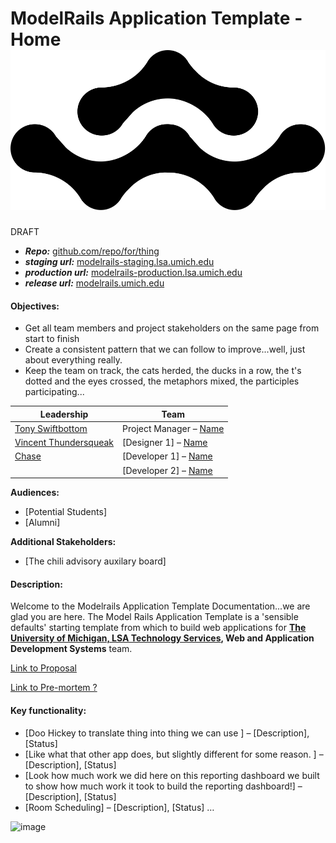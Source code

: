 # ModelRails Application Template - Home ![logo](https://raw.githubusercontent.com/dschmura/modelrails_app/main/app/assets/images/we_are_wads_mark.svg ':size=50 ') 

<div class="corner-ribbon">DRAFT</div>

- ***Repo:*** [github.com/repo/for/thing](github.com/repo/for/thing)
- ***staging url:*** [modelrails-staging.lsa.umich.edu ](modelrails-staging.lsa.umich.edu )
- ***production url:*** [modelrails-production.lsa.umich.edu](modelrails-production.lsa.umich.edu) 
- ***release url:*** [modelrails.umich.edu](modelrails.umich.edu) 

#### Objectives:

- Get all team members and project stakeholders on the same page from start to finish
- Create a consistent pattern that we can follow to improve...well, just about everything really.
- Keep the team on track, the cats herded, the ducks in a row, the t's dotted and the eyes crossed, the metaphors mixed, the participles participating...

| **Leadership**                                 | **Team**                                   | 
|------------------------------------------------|--------------------------------------------|
| [Tony Swiftbottom](#)                          | Project Manager – [Name](#)                |
| [Vincent Thundersqueak](#)                     | [Designer 1] – [Name](#)                   |
| [Chase](#)                                     | [Developer 1] – [Name](#)                  |
|                                                | [Developer 2] – [Name](#)                   |


**Audiences:**
  - [Potential Students]
  - [Alumni]

**Additional Stakeholders:**
  - [The chili advisory auxilary board]

#### Description:

Welcome to the Modelrails Application Template Documentation...we are glad you are here. The Model Rails Application Template is a 'sensible defaults' starting template from which to build web applications for **[The University of Michigan, LSA Technology Services](https://lsa.umich.edu/technology-services), Web and Application Development Systems** team.

[Link to Proposal](https://imgs.xkcd.com/comics/five_years.png)

[Link to Pre-mortem ?](#)
<!-- ![image]( https://imgs.xkcd.com/comics/old_days_2.png ':size=800') -->


#### Key functionality:

- [Doo Hickey to translate thing into thing we can use ] – [Description], [Status]
- [Like what that other app does, but slightly different for some reason. ] – [Description], [Status]
- [Look how much work we did here on this reporting dashboard we built to show how much work it took to build the reporting dashboard!] – [Description], [Status]
- [Room Scheduling] – [Description], [Status] …

![image](https://imgs.xkcd.com/comics/code_quality.png ':size=700')
